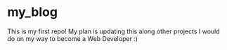 # my_blog
This is my first repo! My plan is updating this along other projects I would do on my way to become a Web Developer :)
